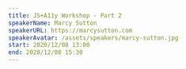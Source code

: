 ```yaml
---
title: JS+A11y Workshop - Part 2
speakerName: Marcy Sutton
speakerURL: https://marcysutton.com
speakerAvatar: /assets/speakers/marcy-sutton.jpg
start: 2020/12/08 13:00
end: 2020/12/08 15:30
---
```

